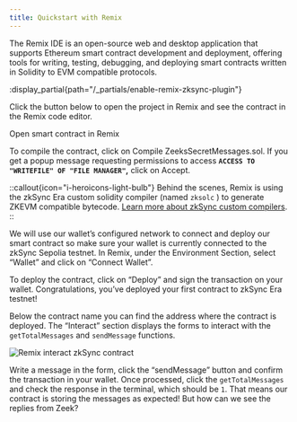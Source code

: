 ```yaml
---
title: Quickstart with Remix
---
```


The Remix IDE is an open-source web and desktop application that supports Ethereum smart contract development and deployment, offering tools for writing, testing, debugging, and deploying smart contracts written in Solidity to EVM compatible protocols.


:display_partial{path="/_partials/enable-remix-zksync-plugin"}
    
Click the button below to open the project in Remix and see the contract in the Remix code editor.

<UButton
    icon="i-heroicons-code-bracket"
    size="xl"
    color="primary"
    variant="solid"
    :trailing="false"
    to="https://remix.ethereum.org/#url=https://github.com/uF4No/zksync-101-quickstart/blob/master/contracts/ZeekSecretMessages.sol"
    target="_blank"
    >Open smart contract in Remix</UButton>

To compile the contract, click on  Compile ZeeksSecretMessages.sol. If you get a popup message requesting permissions to access **`ACCESS TO "WRITEFILE" OF "FILE MANAGER"`,** click on Accept.

::callout{icon="i-heroicons-light-bulb"}
Behind the scenes, Remix is using the zkSync Era custom solidity compiler (named `zksolc` ) to generate ZKEVM compatible bytecode. [Learn more about zkSync custom compilers]().
::

We will use our wallet’s configured network to connect and deploy our smart contract so make sure your wallet is currently connected to the zkSync Sepolia testnet. In Remix, under the Environment Section, select “Wallet” and click on “Connect Wallet”.

To deploy the contract, click on “Deploy” and sign the transaction on your wallet. Congratulations, you’ve deployed your first contract to zkSync Era testnet!

Below the contract name you can find the address where the contract is deployed. The “Interact” section displays the forms to interact with the `getTotalMessages` and `sendMessage` functions. 

![Remix interact zkSync contract](/images/101-quickstart/101-remix-interact.png)

Write a message in the form, click the “sendMessage” button and confirm the transaction in your wallet. Once processed, click the `getTotalMessages` and check the response in the terminal, which should be `1`. That means our contract is storing the messages as expected! But how can we see the replies from Zeek?
